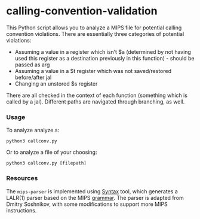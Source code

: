 # calling-convention-validation

This Python script allows you to analyze a MIPS file for potential calling convention violations. There are essentially three categories of potential violations:
* Assuming a value in a register which isn’t $a (determined by not having used this register as a destination previously in this function) - should be passed as arg 
* Assuming a value in a $t register which was not saved/restored before/after jal 
* Changing an unstored $s register 

There are all checked in the context of each function (something which is called by a jal). Different paths are navigated through branching, as well.

### Usage 

To analyze analyze.s:

```
python3 callconv.py
```

Or to analyze a file of your choosing:

```
python3 callconv.py [filepath]
```

### Resources

The `mips-parser` is implemented using [Syntax](https://github.com/DmitrySoshnikov/syntax) tool, which generates a LALR(1) parser based on the MIPS [grammar](https://github.com/DmitrySoshnikov/mips-parser/blob/master/mips.g). The parser is adapted from Dmitry Soshnikov, with some modifications to support more MIPS instructions.
